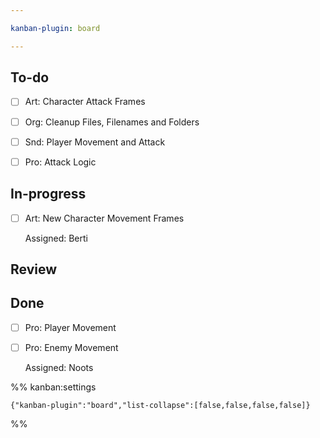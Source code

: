 ```yaml
---

kanban-plugin: board

---
```


## To-do

- [ ] Art: Character Attack Frames
- [ ] Org: Cleanup Files, Filenames and Folders
- [ ] Snd: Player Movement and Attack
- [ ] Pro: Attack Logic


## In-progress

- [ ] Art: New Character Movement Frames
	
	Assigned: Berti


## Review



## Done

- [ ] Pro: Player Movement
- [ ] Pro: Enemy Movement
	
	Assigned: Noots




%% kanban:settings
```
{"kanban-plugin":"board","list-collapse":[false,false,false,false]}
```
%%